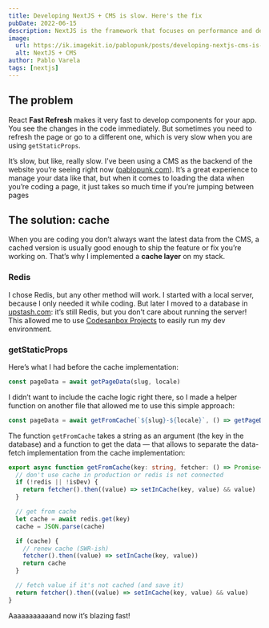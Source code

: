 ```yaml
---
title: Developing NextJS + CMS is slow. Here's the fix
pubDate: 2022-06-15
description: NextJS is the framework that focuses on performance and developer experience. But it seems they have forgotten about developer performance.
image:
  url: https://ik.imagekit.io/pablopunk/posts/developing-nextjs-cms-is-slow-here-s-the-fix.gif?updatedAt=1698057165875
  alt: NextJS + CMS
author: Pablo Varela
tags: [nextjs]
---
```


## **The problem**

React **Fast Refresh** makes it very fast to develop components for your app. You see the changes in the code immediately. But sometimes you need to refresh the page or go to a different one, which is very slow when you are using `getStaticProps`.

It’s slow, but like, really slow. I’ve been using a CMS as the backend of the website you’re seeing right now ([pablopunk.com](http://pablopunk.com)). It’s a great experience to manage your data like that, but when it comes to loading the data when you’re coding a page, it just takes so much time if you’re jumping between pages

## The solution: cache

When you are coding you don’t always want the latest data from the CMS, a cached version is usually good enough to ship the feature or fix you’re working on. That’s why I implemented a **cache layer** on my stack.

### Redis

I chose Redis, but any other method will work. I started with a local server, because I only needed it while coding. But later I moved to a database in [upstash.com](http://upstash.com): it’s still Redis, but you don’t care about running the server! This allowed me to use [Codesanbox Projects](https://projects.codesandbox.io/) to easily run my dev environment.

### getStaticProps

Here’s what I had before the cache implementation:

```ts
const pageData = await getPageData(slug, locale)
```

I didn’t want to include the cache logic right there, so I made a helper function on another file that allowed me to use this simple approach:

```ts
const pageData = await getFromCache(`${slug}-${locale}`, () => getPageData(slug, locale))
```

The function `getFromCache` takes a string as an argument (the key in the database) and a function to get the data — that allows to separate the data-fetch implementation from the cache implementation:

```ts
export async function getFromCache(key: string, fetcher: () => Promise<any>) {
  // don't use cache in production or redis is not connected
  if (!redis || !isDev) {
    return fetcher().then((value) => setInCache(key, value) && value)
  }

  // get from cache
  let cache = await redis.get(key)
  cache = JSON.parse(cache)

  if (cache) {
    // renew cache (SWR-ish)
    fetcher().then((value) => setInCache(key, value))
    return cache
  }

  // fetch value if it's not cached (and save it)
  return fetcher().then((value) => setInCache(key, value) && value)
}
```

Aaaaaaaaaaand now it’s blazing fast!

[](https://ik.imagekit.io/pablopunk/posts/fast-nextjs-cache.gif)
